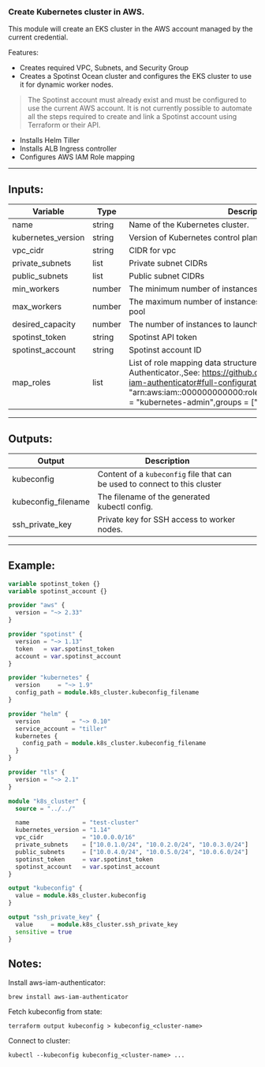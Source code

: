 ### Create Kubernetes cluster in AWS.
This module will create an EKS cluster in the AWS account managed by the current credential.

Features:
* Creates required VPC, Subnets, and Security Group
* Creates a Spotinst Ocean cluster and configures the EKS cluster to use it for dynamic worker nodes.  
>The Spotinst account must already exist and must be configured to use the current
>AWS account.  It is not currently possible to automate all the steps required to
>create and link a Spotinst account using Terraform or their API.
* Installs Helm Tiller
* Installs ALB Ingress controller
* Configures AWS IAM Role mapping

***
## Inputs:
| Variable | Type | Description | Default |
|--------------------|--------|-----------------------------------------------------------------------------------------------------------------------------------------------------------------------------------------------------------------------------------------------------------------------------------------------------|---------|
| name | string | Name of the Kubernetes cluster. |  |
| kubernetes_version | string | Version of Kubernetes control plane to deploy. |  |
| vpc_cidr | string | CIDR for vpc |  |
| private_subnets | list | Private subnet CIDRs |  |
| public_subnets | list | Public subnet CIDRs |  |
| min_workers | number | The minimum number of instances to maintain in the worker pool | 1 |
| max_workers | number | The maximum number of instances to maintain in the worker pool | 10 |
| desired_capacity | number | The number of instances to launch and maintain in the cluster | 1 |
| spotinst_token | string | Spotinst API token |  |
| spotinst_account | string | Spotinst account ID |  |
| map_roles | list | List of role mapping data structures to configure the AWS IAM Authenticator.,See: https://github.com/kubernetes-sigs/aws-iam-authenticator#full-configuration-format,[{,rolearn = "arn:aws:iam::000000000000:role/KubernetesAdmin",username = "kubernetes-admin",groups = ["system:masters"],}],EOT | [] |

***
## Outputs:
| Output | Description |  |  |
|---------------------|----------------------------------------------------------------------------|---|---|
| kubeconfig | Content of a `kubeconfig` file that can be used to connect to this cluster |  |  |
| kubeconfig_filename | The filename of the generated kubectl config. |  |  |
| ssh_private_key | Private key for SSH access to worker nodes. |  |  |

***
## Example:
```terraform
variable spotinst_token {}
variable spotinst_account {}

provider "aws" {
  version = "~> 2.33"
}

provider "spotinst" {
  version = "~> 1.13"
  token   = var.spotinst_token
  account = var.spotinst_account
}

provider "kubernetes" {
  version     = "~> 1.9"
  config_path = module.k8s_cluster.kubeconfig_filename
}

provider "helm" {
  version         = "~> 0.10"
  service_account = "tiller"
  kubernetes {
    config_path = module.k8s_cluster.kubeconfig_filename
  }
}

provider "tls" {
  version = "~> 2.1"
}

module "k8s_cluster" {
  source = "../../"

  name               = "test-cluster"
  kubernetes_version = "1.14"
  vpc_cidr           = "10.0.0.0/16"
  private_subnets    = ["10.0.1.0/24", "10.0.2.0/24", "10.0.3.0/24"]
  public_subnets     = ["10.0.4.0/24", "10.0.5.0/24", "10.0.6.0/24"]
  spotinst_token     = var.spotinst_token
  spotinst_account   = var.spotinst_account
}

output "kubeconfig" {
  value = module.k8s_cluster.kubeconfig
}

output "ssh_private_key" {
  value     = module.k8s_cluster.ssh_private_key
  sensitive = true
}
```

## Notes:
Install aws-iam-authenticator:

```
brew install aws-iam-authenticator
```

Fetch kubeconfig from state:
```
terraform output kubeconfig > kubeconfig_<cluster-name>
```

Connect to cluster:
```
kubectl --kubeconfig kubeconfig_<cluster-name> ...
```

